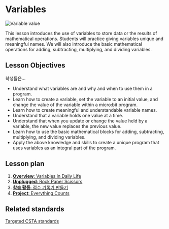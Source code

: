 # Variables

![Variable value](/static/courses/csintro/variables/cover.jpg)

This lesson introduces the use of variables to store data or the results of mathematical operations. Students will practice giving variables unique and meaningful names. We will also introduce the basic mathematical operations for adding, subtracting, multiplying, and dividing variables.

## Lesson Objectives

학생들은...

* Understand what variables are and why and when to use them in a program.
* Learn how to create a variable, set the variable to an initial value, and change the value of the variable within a micro:bit program.
* Learn how to create meaningful and understandable variable names.
* Understand that a variable holds one value at a time.
* Understand that when you update or change the value held by a variable, the new value replaces the previous value.
* Learn how to use the basic mathematical blocks for adding, subtracting, multiplying, and dividing variables.
* Apply the above knowledge and skills to create a unique program that uses variables as an integral part of the program.

## Lesson plan

1. [**Overview**: Variables in Daily Life](/courses/csintro/variables/overview)
2. [**Unplugged**: Rock Paper Scissors](/courses/csintro/variables/unplugged)
3. [**학습 활동**: 점수 기록기 만들기](/courses/csintro/variables/activity)
4. [**Project**: Everything Counts](/courses/csintro/variables/project)

## Related standards

[Targeted CSTA standards](/courses/csintro/variables/standards)